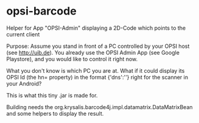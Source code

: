 # opsi-barcode
Helper for App "OPSI-Admin" displaying a 2D-Code which points to the current client

Purpose: Assume you stand in front of a PC controlled by your OPSI host (see http://uib.de). 
You already use the OPSI Admin App (see Google Playstore), and you would like to control it right now.

What you don't know is which PC you are at. What if it could display its OPSI Id (the hn= property) 
in the format {'dns':'<current hn>'}  right for the scanner in your Android?

This is what this tiny .jar is made for.

Building needs the org.krysalis.barcode4j.impl.datamatrix.DataMatrixBean and some helpers to display the result.
